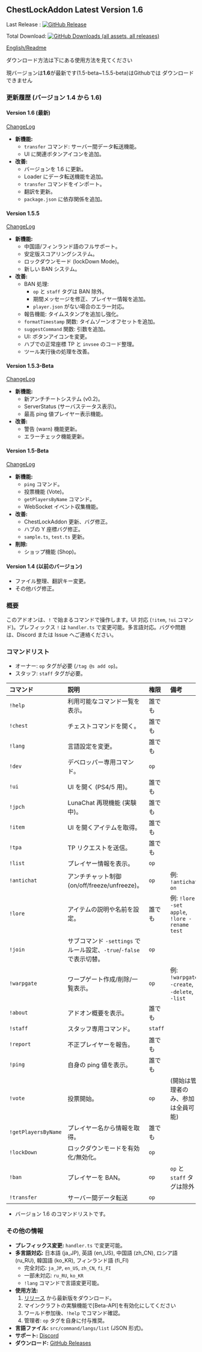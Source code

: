 ## ChestLockAddon Latest Version 1.6

Last Release : [![GitHub Release](https://img.shields.io/github/v/release/gamelist1990/ChestLockAddon?include_prereleases&sort=date&style=social)](https://github.com/gamelist1990/ChestLockAddon/releases)

Total Download: [![GitHub Downloads (all assets, all releases)](https://img.shields.io/github/downloads/gamelist1990/ChestLockAddon/total?style=flat-square&logo=https%3A%2F%2Fgithub.com%2Fgamelist1990%2FChestLockAddon%2Fblob%2Fmain%2FAllAddon%2Fpack_icon.png%3Fraw%3Dtrue)](https://github.com/gamelist1990/ChestLockAddon/releases)


[English/Readme](./EN_README.md)

ダウンロード方法は下にある使用方法を見てください

現バージョンは**1.6**が最新です(1.5-beta~1.5.5-beta)はGithubでは
ダウンロードできません





### 更新履歴 (バージョン 1.4 から 1.6)

#### Version 1.6 (最新)

[ChangeLog](https://github.com/gamelist1990/ChestLockAddon/compare/1.4...1.6)

- **新機能:**
  - `transfer` コマンド: サーバー間データ転送機能。
  - UI に関連ボタンアイコンを追加。
- **改善:**
  - バージョンを 1.6 に更新。
  - Loader にデータ転送機能を追加。
  - `transfer` コマンドをインポート。
  - 翻訳を更新。
  - `package.json` に依存関係を追加。

#### Version 1.5.5

[ChangeLog](https://github.com/gamelist1990/ChestLockAddon/compare/1.4...1.6)

- **新機能:**
  - 中国語/フィンランド語のフルサポート。
  - 安定版スコアリングシステム。
  - ロックダウンモード (lockDown Mode)。
  - 新しい BAN システム。
- **改善:**
  - BAN 処理:
    - `op` と `staff` タグは BAN 除外。
    - 期間メッセージを修正、プレイヤー情報を追加。
    - `player.json` がない場合のエラー対応。
  - 報告機能: タイムスタンプを追加し強化。
  - `formatTimestamp` 関数: タイムゾーンオフセットを追加。
  - `suggestCommand` 関数: 引数を追加。
  - UI: ボタンアイコンを変更。
  - ハブでの正常座標 TP と `invsee` のコード整理。
  - ツール実行後の処理を改善。

#### Version 1.5.3-Beta

[ChangeLog](https://github.com/gamelist1990/ChestLockAddon/compare/1.4...1.6)

- **新機能:**
  - 新アンチチートシステム (v0.2)。
  - ServerStatus (サーバステータス表示)。
  - 最高 ping 値プレイヤー表示機能。
- **改善:**
  - 警告 (warn) 機能更新。
  - エラーチェック機能更新。

#### Version 1.5-Beta

[ChangeLog](https://github.com/gamelist1990/ChestLockAddon/compare/1.4...1.6)

- **新機能:**
  - `ping` コマンド。
  - 投票機能 (Vote)。
  - `getPlayersByName` コマンド。
  - WebSocket イベント収集機能。
- **改善:**
  - ChestLockAddon 更新、バグ修正。
  - ハブの Y 座標バグ修正。
  - `sample.ts`, `test.ts` 更新。
- **削除:**
  - ショップ機能 (Shop)。

#### Version 1.4 (以前のバージョン)

- ファイル整理、翻訳キー変更。
- その他バグ修正。

### 概要

このアドオンは、`!` で始まるコマンドで操作します。UI 対応 (`!item`, `!ui` コマンド)。プレフィックス `!` は `handler.ts` で変更可能。多言語対応。バグや問題は、Discord または Issue へご連絡ください。

### コマンドリスト

- オーナー: `op` タグが必要 (`/tag @s add op`)。
- スタッフ: `staff` タグが必要。

| コマンド            | 説明                                                                 | 権限    | 備考                                         |
| :------------------ | :------------------------------------------------------------------- | :------ | :------------------------------------------- |
| `!help`             | 利用可能なコマンド一覧を表示。                                       | 誰でも  |                                              |
| `!chest`            | チェストコマンドを開く。                                             | 誰でも  |                                              |
| `!lang`             | 言語設定を変更。                                                     | 誰でも  |                                              |
| `!dev`              | デベロッパー専用コマンド。                                           | `op`    |                                              |
| `!ui`               | UI を開く (PS4/5 用)。                                               | 誰でも  |                                              |
| `!jpch`             | LunaChat 再現機能 (実験中)。                                         | 誰でも  |                                              |
| `!item`             | UI を開くアイテムを取得。                                            | 誰でも  |                                              |
| `!tpa`              | TP リクエストを送信。                                                | 誰でも  |                                              |
| `!list`             | プレイヤー情報を表示。                                               | `op`    |                                              |
| `!antichat`         | アンチチャット制御 (on/off/freeze/unfreeze)。                        | `op`    | 例: `!antichat on`                           |
| `!lore`             | アイテムの説明や名前を設定。                                         | 誰でも  | 例: `!lore -set apple`, `!lore -rename test` |
| `!join`             | サブコマンド `-settings` でルール設定、`-true`/`-false` で表示切替。 | `op`    |                                              |
| `!warpgate`         | ワープゲート作成/削除/一覧表示。                                     | `op`    | 例: `!warpgate -create`, `-delete`, `-list`  |
| `!about`            | アドオン概要を表示。                                                 | 誰でも  |                                              |
| `!staff`            | スタッフ専用コマンド。                                               | `staff` |                                              |
| `!report`           | 不正プレイヤーを報告。                                               | 誰でも  |                                              |
| `!ping`             | 自身の ping 値を表示。                                               | 誰でも  |                                              |
| `!vote`             | 投票開始。                                                           | `op`    | (開始は管理者のみ、参加は全員可能)           |
| `!getPlayersByName` | プレイヤー名から情報を取得。                                         | 誰でも  |                                              |
| `!lockDown`         | ロックダウンモードを有効化/無効化。                                  | `op`    |                                              |
| `!ban`              | プレイヤーを BAN。                                                   | `op`    | `op` と `staff` タグは除外                   |
| `!transfer`         | サーバー間データ転送                                                 | `op`    |                                              |

- バージョン 1.6 のコマンドリストです。

### その他の情報

- **プレフィックス変更:** `handler.ts` で変更可能。
- **多言語対応:** 日本語 (ja_JP), 英語 (en_US), 中国語 (zh_CN), ロシア語 (ru_RU), 韓国語 (ko_KR), フィンランド語 (fi_FI)
  - 完全対応: `ja_JP`, `en_US`, `zh_CN`, `fi_FI`
  - 一部未対応: `ru_RU`, `ko_KR`
  - `!lang` コマンドで言語変更可能。
- **使用方法:**
  1. [リリース](https://github.com/gamelist1990/ChestLockAddon/releases) から最新版をダウンロード。
  2. マインクラフトの実験機能で[Beta-API]を有効化にしてください
  3. ワールド参加後、`!help` でコマンド確認。
  4. 管理者: `op` タグを自身に付与推奨。
- **言語ファイル:** `src/command/langs/list` (JSON 形式)。
- **サポート:** [Discord](https://discord.com/invite/GJyqBm7Pyd)
- **ダウンロード:** [GitHub Releases](https://github.com/gamelist1990/ChestLockAddon/releases)

